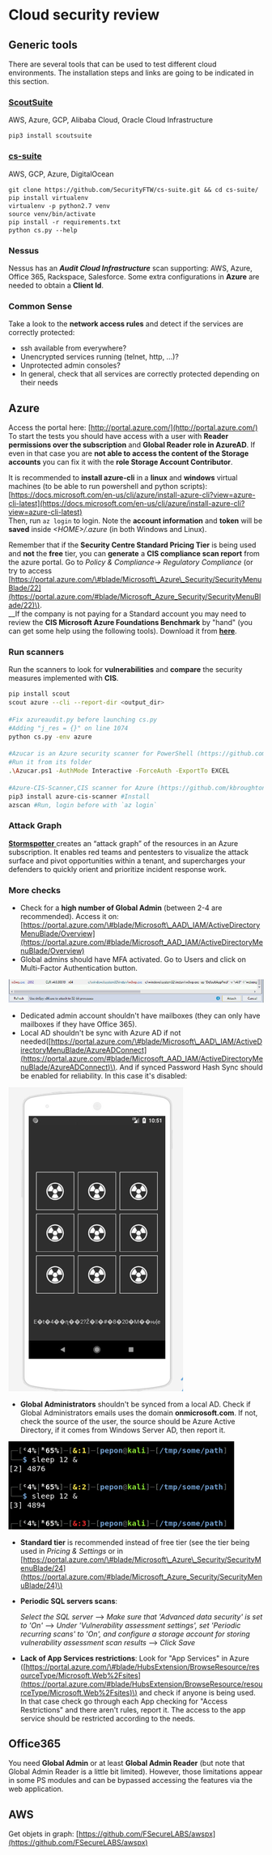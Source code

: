 # Cloud security review

## Generic tools

There are several tools that can be used to test different cloud environments. The installation steps and links are going to be indicated in this section.

### [ScoutSuite](https://github.com/nccgroup/ScoutSuite)

AWS, Azure, GCP, Alibaba Cloud, Oracle Cloud Infrastructure

```text
pip3 install scoutsuite
```

### [cs-suite](https://github.com/SecurityFTW/cs-suite)

AWS, GCP, Azure, DigitalOcean

```text
git clone https://github.com/SecurityFTW/cs-suite.git && cd cs-suite/
pip install virtualenv
virtualenv -p python2.7 venv
source venv/bin/activate
pip install -r requirements.txt
python cs.py --help
```

### Nessus

Nessus has an _**Audit Cloud Infrastructure**_ scan supporting: AWS, Azure, Office 365, Rackspace, Salesforce. Some extra configurations in **Azure** are needed to obtain a **Client Id**.

### Common Sense

Take a look to the **network access rules** and detect if the services are correctly protected:

* ssh available from everywhere?
* Unencrypted services running \(telnet, http, ...\)?
* Unprotected admin consoles?
* In general, check that all services are correctly protected depending on their needs

## Azure

Access the portal here: [http://portal.azure.com/](http://portal.azure.com/)  
To start the tests you should have access with a user with **Reader permissions over the subscription** and **Global Reader role in AzureAD**. If even in that case you are **not able to access the content of the Storage accounts** you can fix it with the **role Storage Account Contributor**.

It is recommended to **install azure-cli** in a **linux** and **windows** virtual machines \(to be able to run powershell and python scripts\): [https://docs.microsoft.com/en-us/cli/azure/install-azure-cli?view=azure-cli-latest](https://docs.microsoft.com/en-us/cli/azure/install-azure-cli?view=azure-cli-latest)  
Then, run `az login` to login. Note the **account information** and **token** will be **saved** inside _&lt;HOME&gt;/.azure_ \(in both Windows and Linux\).

Remember that if the **Security Centre Standard Pricing Tier** is being used and **not** the **free** tier, you can **generate** a **CIS compliance scan report** from the azure portal. Go to _Policy & Compliance-&gt; Regulatory Compliance_ \(or try to access [https://portal.azure.com/\#blade/Microsoft\_Azure\_Security/SecurityMenuBlade/22](https://portal.azure.com/#blade/Microsoft_Azure_Security/SecurityMenuBlade/22)\).  
\_\_If the company is not paying for a Standard account you may need to review the **CIS Microsoft Azure Foundations Benchmark** by "hand" \(you can get some help using the following tools\). Download it from [**here**](https://www.newnettechnologies.com/cis-benchmark.html?keyword=&gclid=Cj0KCQjwyPbzBRDsARIsAFh15JYSireQtX57C6XF8cfZU3JVjswtaLFJndC3Hv45YraKpLVDgLqEY6IaAhsZEALw_wcB#microsoft-azure).

### Run scanners

Run the scanners to look for **vulnerabilities** and **compare** the security measures implemented with **CIS**.

```bash
pip install scout
scout azure --cli --report-dir <output_dir>

#Fix azureaudit.py before launching cs.py
#Adding "j_res = {}" on line 1074
python cs.py -env azure

#Azucar is an Azure security scanner for PowerShell (https://github.com/nccgroup/azucar)
#Run it from its folder
.\Azucar.ps1 -AuthMode Interactive -ForceAuth -ExportTo EXCEL

#Azure-CIS-Scanner,CIS scanner for Azure (https://github.com/kbroughton/azure_cis_scanner)
pip3 install azure-cis-scanner #Install
azscan #Run, login before with `az login`
```

### Attack Graph

[**Stormspotter** ](https://github.com/Azure/Stormspotter)creates an “attack graph” of the resources in an Azure subscription. It enables red teams and pentesters to visualize the attack surface and pivot opportunities within a tenant, and supercharges your defenders to quickly orient and prioritize incident response work.

### More checks

* Check for a **high number of Global Admin** \(between 2-4 are recommended\). Access it on: [https://portal.azure.com/\#blade/Microsoft\_AAD\_IAM/ActiveDirectoryMenuBlade/Overview](https://portal.azure.com/#blade/Microsoft_AAD_IAM/ActiveDirectoryMenuBlade/Overview)
* Global admins should have MFA activated. Go to Users and click on Multi-Factor Authentication button.

![](../.gitbook/assets/image%20%28281%29.png)

* Dedicated admin account shouldn't have mailboxes \(they can only have mailboxes if they have Office 365\).
* Local AD shouldn't be sync with Azure AD if not needed\([https://portal.azure.com/\#blade/Microsoft\_AAD\_IAM/ActiveDirectoryMenuBlade/AzureADConnect](https://portal.azure.com/#blade/Microsoft_AAD_IAM/ActiveDirectoryMenuBlade/AzureADConnect)\). And if synced Password Hash Sync should be enabled for reliability. In this case it's disabled:

![](../.gitbook/assets/image%20%2852%29.png)

* **Global Administrators** shouldn't be synced from a local AD. Check if Global Administrators emails uses the domain **onmicrosoft.com**. If not, check the source of the user, the source should be Azure Active Directory, if it comes from Windows Server AD, then report it.

![](../.gitbook/assets/image%20%2889%29.png)

* **Standard tier** is recommended instead of free tier \(see the tier being used in _Pricing & Settings_ or in [https://portal.azure.com/\#blade/Microsoft\_Azure\_Security/SecurityMenuBlade/24](https://portal.azure.com/#blade/Microsoft_Azure_Security/SecurityMenuBlade/24)\)
* **Periodic SQL servers scans**: 

  _Select the SQL server_ --&gt; _Make sure that 'Advanced data security' is set to 'On'_ --&gt; _Under 'Vulnerability assessment settings', set 'Periodic recurring scans' to 'On', and configure a storage account for storing vulnerability assessment scan results_ --&gt; _Click Save_

* **Lack of App Services restrictions**: Look for "App Services" in Azure \([https://portal.azure.com/\#blade/HubsExtension/BrowseResource/resourceType/Microsoft.Web%2Fsites](https://portal.azure.com/#blade/HubsExtension/BrowseResource/resourceType/Microsoft.Web%2Fsites)\) and check if anyone is being used. In that case check go through each App checking for "Access Restrictions" and there aren't rules, report it. The access to the app service should be restricted according to the needs.

## Office365

You need **Global Admin** or at least **Global Admin Reader** \(but note that Global Admin Reader is a little bit limited\). However, those limitations appear in some PS modules and can be bypassed accessing the features via the web application.

## AWS

Get objets in graph: [https://github.com/FSecureLABS/awspx](https://github.com/FSecureLABS/awspx)


